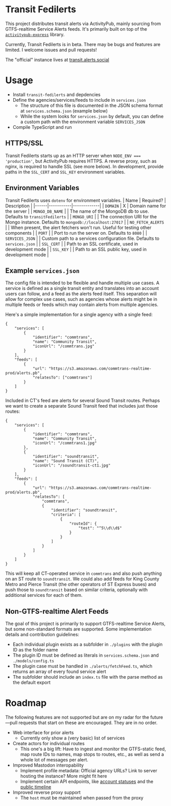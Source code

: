 # Transit Fedilerts
This project distributes transit alerts via ActivityPub, mainly sourcing from GTFS-realtime Service Alerts feeds. It's primarily built on top of the [`activitypub-express`](https://github.com/immers-space/activitypub-express) library.

Currently, Transit Fedilerts is in beta. There may be bugs and features are limited. I welcome issues and pull requests! 

The "official" instance lives at [transit.alerts.social](https://transit.alerts.social)


# Usage 
- Install `transit-fedilerts` and depdencies
- Define the agencies/services/feeds to include in `services.json`
  - The structure of this file is documented in the JSON schema format at `services.schema.json` (example below)
  - While the system looks for `services.json` by default, you can define a custom path with the environment variable `SERVICES_JSON`
- Compile TypeScript and run

## HTTPS/SSL
Transit Fedilerts starts up as an HTTP server when `NODE_ENV === 'production'`, but ActivityPub requires HTTPS. A reverse proxy, such as nginx, is required to handle SSL (see more below). In development, provide paths in the `SSL_CERT` and `SSL_KEY` environment variables.


## Environment Variables 
Transit Fedilerts uses `dotenv` for environment variables.
| Name | Required? | Description |
|------|-----------|-------------|
| `DOMAIN` | X | Domain name for the server |
| `MONGO_DB_NAME` | | The name of the MongoDB db to use. Defaults to `transitFedilerts` |
| `MONGO_URI` | | The connection URI for the Mongo instance. Defaults to `mongodb://localhost:27017` |
| `NO_FETCH_ALERTS` | | When present, the alert fetchers won't run. Useful for testing other components |
| `PORT` | | Port to run the server on. Defaults to `8080` |
| `SERVICES_JSON` | | Custom path to a services configuration file. Defaults to `services.json` |
| `SSL_CERT` | | Path to an SSL certificate, used in development mode |
| `SSL_KEY` | | Path to an SSL public key, used in development mode |


## Example `services.json`
The config file is intended to be flexible and handle multiple use cases. A service is defined as a single transit entity and translates into an account users can follow, and a feed as the alerts feed itself. This separation will allow for complex use cases, such as agencies whose alerts might be in multiple feeds or feeds which may contain alerts from multiple agencies.

Here's a simple implementation for a single agency with a single feed:
```
{
    "services": [
        {
            "identifier": "commtrans",
            "name": "Community Transit",
            "iconUrl": "/commtrans.jpg"
        }
    ],
    "feeds": [
        {
            "url": "https://s3.amazonaws.com/commtrans-realtime-prod/alerts.pb",
            "relatesTo": ["commtrans"]
        }
    ]
}
```
Included in CT's feed are alerts for several Sound Transit routes. Perhaps we want to create a separate Sound Transit feed that includes just those routes: 
```
{
    "services": [
        {
            "identifier": "commtrans",
            "name": "Community Transit",
            "iconUrl": "/commtrans1.jpg"
        },
        {
            "identifier": "soundtransit",
            "name": "Sound Transit (CT)",
            "iconUrl": "/soundtransit-ct1.jpg"
        }
    ],
    "feeds": [
        {
            "url": "https://s3.amazonaws.com/commtrans-realtime-prod/alerts.pb",
            "relatesTo": [
                "commtrans",
                {
                    "identifier": "soundtransit",
                    "criteria": [
                        {
                            "routeId": {
                                "test": "^5\\d\\d$"
                            }
                        }
                    ]
                }
            ]
        }
    ]
}
```
This will keep all CT-operated service in `commtrans` and also push anything on an ST route to `soundtransit`. We could also add feeds for King County Metro and Pierce Transit (the other operators of ST Express buses) and push those to `soundtransit` based on similar criteria, optionally with additional services for each of them.


## Non-GTFS-realtime Alert Feeds
The goal of this project is primarily to support GTFS-realtime Service Alerts, but some non-standard formats are supported. Some implementation details and contribution guidelines:
- Each individual plugin exists as a subfolder in `./plugins` with the plugin ID as the folder name 
- The plugin ID must be defined as literals in `services.schema.json` and `./models/config.ts`
- The plugin case must be handled in `./alerts/fetchFeed.ts`, which returns an array of every found service alert
- The subfolder should include an `index.ts` file with the parse method as the default export


# Roadmap
The following features are not supported but are on my radar for the future—pull requests that start on these are encouraged. They are in no order.
- Web interface for prior alerts
  - Currently only show a (very basic) list of services
- Create actors for individual routes
  - This one's a big lift: Have to ingest and monitor the GTFS-static feed, map route IDs to names, map stops to routes, etc., as well as send a whole lot of messages per alert.
- Improved Mastodon interopability
  - Implement profile metadata: Official agency URLs? Link to server hosting the instance? More might fit here
  - Implement certain API endpoints, like [account statuses](https://docs.joinmastodon.org/methods/accounts/#statuses) and the [public timeline](https://docs.joinmastodon.org/methods/timelines/#public)
- Improved reverse proxy support 
  - The `host` must be maintained when passed from the proxy